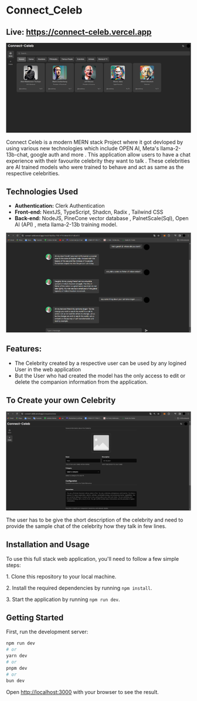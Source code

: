 # Connect_Celeb

## Live: https://connect-celeb.vercel.app

<p align = "center">
 <img src="Connect_Celeb.png" alt = "Connect_Celeb">
</p>
Connect Celeb is a modern MERN stack Project where it got devloped by using various new technologies which include OPEN AI, Meta's llama-2-13b-chat, google auth and more . This application allow users to have a chat experience with their favourite celebrity they want to talk . These celebrities are AI trained models who were trained to behave and act as same as the respective celebrities.

## Technologies Used

- **Authentication:** Clerk Authentication
- **Front-end:** NextJS, TypeScript, Shadcn, Radix , Tailwind CSS
- **Back-end:** NodeJS, PineCone vector database , PalnetScale(Sql), Open AI (API) , meta llama-2-13b training model.
<p align = "center">
 <img src="Images/2.png" alt = "Connect_Celeb">
</p>

## Features:
 - The Celebrity created by a respective user can be used by any logined User in the  web application
- But the User who had created the model has the only access to edit or delete the companion information from the application.

## To Create your own Celebrity

<p align = "center">
 <img src="Images/3.png" alt = "Connect_Celeb">
</p>

The user has to be give the short description of the celebrity and need to provide the sample chat of the celebrity how they talk in few lines.

 ## Installation and Usage

To use this full stack web application, you'll need to follow a few simple steps:

1\. Clone this repository to your local machine.

2\. Install the required dependencies by running `npm install`.

3\. Start the application by running `npm run dev`.


## Getting Started

First, run the development server:

```bash
npm run dev
# or
yarn dev
# or
pnpm dev
# or
bun dev
```

Open [http://localhost:3000](http://localhost:3000) with your browser to see the result.


